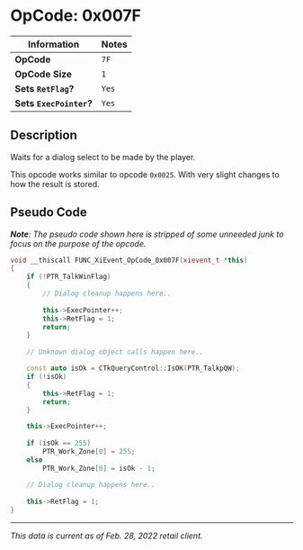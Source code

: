 # OpCode: 0x007F

| Information               | Notes |
|---                        |---    |
| **OpCode**                | `7F`  |
| **OpCode Size**           | `1`   |
| **Sets `RetFlag`?**       | `Yes` |
| **Sets `ExecPointer`?**   | `Yes` |

## Description

Waits for a dialog select to be made by the player. 

This opcode works similar to opcode `0x0025`. With very slight changes to how the result is stored.

## Pseudo Code

_**Note**: The pseudo code shown here is stripped of some unneeded junk to focus on the purpose of the opcode._

```cpp
void __thiscall FUNC_XiEvent_OpCode_0x007F(xievent_t *this)
{
    if (!PTR_TalkWinFlag)
    {
        // Dialog cleanup happens here..
        
        this->ExecPointer++;
        this->RetFlag = 1;
        return;
    }
    
    // Unknown dialog object calls happen here..

    const auto isOk = CTkQueryControl::IsOK(PTR_TalkpQW);
    if (!isOk)
    {
        this->RetFlag = 1;
        return;
    }

    this->ExecPointer++;
    
    if (isOk == 255)
        PTR_Work_Zone[0] = 255;
    else
        PTR_Work_Zone[0] = isOk - 1;
    
    // Dialog cleanup happens here..
    
    this->RetFlag = 1;
}
```

---

_This data is current as of Feb. 28, 2022 retail client._